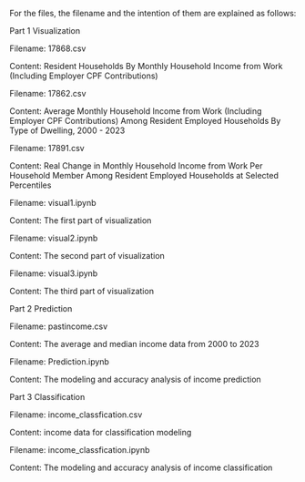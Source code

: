 For the files, the filename and the intention of them are explained as follows:

Part 1 Visualization

Filename: 17868.csv

Content: Resident Households By Monthly Household Income from Work (Including Employer CPF Contributions)

Filename: 17862.csv

Content: Average Monthly Household Income from Work (Including Employer CPF Contributions) Among Resident Employed Households By Type of Dwelling, 2000 - 2023

Filename: 17891.csv

Content: Real Change in Monthly Household Income from Work Per Household Member Among Resident Employed Households at Selected Percentiles

Filename: visual1.ipynb

Content: The first part of visualization

Filename: visual2.ipynb

Content: The second part of visualization

Filename: visual3.ipynb

Content: The third part of visualization




Part 2 Prediction

Filename: pastincome.csv

Content: The average and median income data from 2000 to 2023

Filename: Prediction.ipynb

Content: The modeling and accuracy analysis of income prediction




Part 3 Classification

Filename: income_classfication.csv

Content: income data for classification modeling

Filename: income_classfication.ipynb

Content: The modeling and accuracy analysis of income classification
